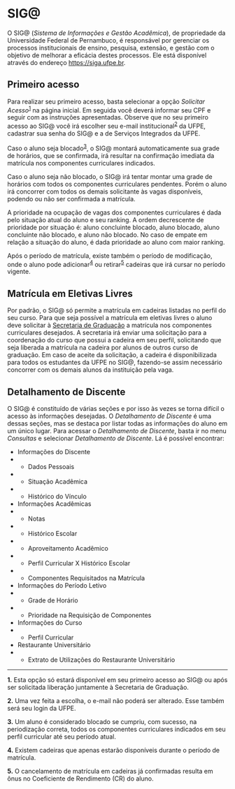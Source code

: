 # SIG@

O SIG@ (_Sistema de Informações e Gestão Acadêmica_), de propriedade da Universidade Federal de Pernambuco, é responsável por gerenciar os processos institucionais de ensino, pesquisa, extensão, e gestão com o objetivo de melhorar a eficácia destes processos. Ele está disponível através do endereço https://siga.ufpe.br.

## Primeiro acesso

Para realizar seu primeiro acesso, basta selecionar a opção _Solicitar Acesso_<sup>[1](#_n1)</sup> na página inicial. Em seguida você deverá informar seu CPF e seguir com as instruções apresentadas. Observe que no seu primeiro acesso ao SIG@ você irá escolher seu e-mail institucional<sup>[2](#_n2)</sup> da UFPE, cadastrar sua senha do SIG@ e a de Serviços Integrados da UFPE.

Caso o aluno seja blocado<sup>[3](#_n3)</sup>, o SIG@ montará automaticamente sua grade de horários, que se confirmada, irá resultar na confirmação imediata da matrícula nos componentes curriculares indicados.

Caso o aluno seja não blocado, o SIG@ irá tentar montar uma grade de horários com todos os componentes curriculares pendentes. Porém o aluno irá concorrer com todos os demais solicitante às vagas disponíveis, podendo ou não ser confirmada a matrícula.

A prioridade na ocupação de vagas dos componentes curriculares é dada pelo situação atual do aluno e seu ranking. A ordem decrescente de prioridade por situação é: aluno concluinte blocado, aluno blocado, aluno concluinte não blocado, e aluno não blocado. No caso de empate em relação a situação do aluno, é dada prioridade ao aluno com maior ranking.

Após o período de matrícula, existe também o período de modificação, onde o aluno pode adicionar<sup>[4](#_n4)</sup> ou retirar<sup>[5](#_n5)</sup> cadeiras que irá cursar no período vigente.

## Matrícula em Eletivas Livres

Por padrão, o SIG@ só permite a matrícula em cadeiras listadas no perfil do seu curso. Para que seja possível a matrícula em eletivas livres o aluno deve solicitar à [Secretaria de Graduação](/manual/secretaria-de-graduacao) a matrícula nos componentes curriculares desejados. A secretaria irá enviar uma solicitação para a coordenação do curso que possui a cadeira em seu perfil, solicitando que seja liberada a matrícula na cadeira por alunos de outros curso de graduação. Em caso de aceite da solicitação, a cadeira é disponibilizada para todos os estudantes da UFPE no SIG@, fazendo-se assim necessário concorrer com os demais alunos da instituição pela vaga.

## Detalhamento de Discente

O SIG@ é constituído de várias seções e por isso às vezes se torna difícil o acesso às informações desejadas. O _Detalhamento de Discente_ é uma dessas seções, mas se destaca por listar todas as informações do aluno em um único lugar. Para acessar o _Detalhamento de Discente_, basta ir no menu _Consultas_ e selecionar _Detalhamento de Discente_. Lá é possível encontrar:
- Informações do Discente
- - Dados Pessoais
- - Situação Acadêmica
- - Histórico do Vínculo
- Informações Acadêmicas
- - Notas
- - Histórico Escolar
- - Aproveitamento Acadêmico
- - Perfil Curricular X Histórico Escolar
- - Componentes Requisitados na Matrícula
- Informações do Período Letivo
- - Grade de Horário
- - Prioridade na Requisição de Componentes
- Informações do Curso
- - Perfil Curricular
- Restaurante Universitário
- - Extrato de Utilizações do Restaurante Universitário

--------------------

<b id='_n1'>1.</b> Esta opção só estará disponível em seu primeiro acesso ao SIG@ ou após ser solicitada liberação juntamente à Secretaria de Graduação.

<b id='_n2'>2.</b> Uma vez feita a escolha, o e-mail não poderá ser alterado. Esse também será seu login da UFPE.

<b id='_n3'>3.</b> Um aluno é considerado blocado se cumpriu, com sucesso, na periodização correta, todos os componentes curriculares indicados em seu perfil curricular até seu período atual.

<b id='_n4'>4.</b> Existem cadeiras que apenas estarão disponíveis durante o período de matrícula.

<b id='_n5'>5.</b> O cancelamento de matrícula em cadeiras já confirmadas resulta em ônus no Coeficiente de Rendimento (CR) do aluno.